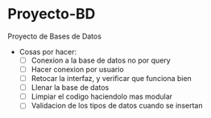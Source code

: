 # Proyecto-BD
Proyecto de Bases de Datos

- Cosas por hacer:
  - [ ] Conexion a la base de datos no por query
  - [ ] Hacer conexion por usuario
  - [ ] Retocar la interfaz, y verificar que funciona bien
  - [ ] Llenar la base de datos
  - [ ] Limpiar el codigo haciendolo mas modular
  - [ ] Validacion de los tipos de datos cuando se insertan